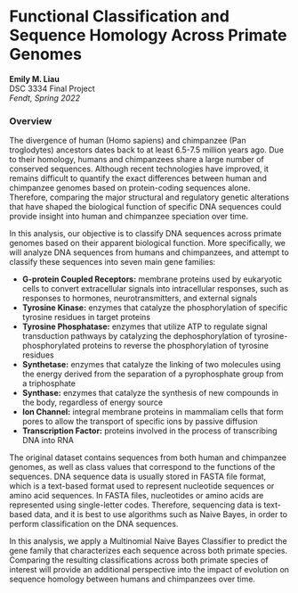 # Functional Classification and Sequence Homology Across Primate Genomes
**Emily M. Liau**  
DSC 3334 Final Project  
*Fendt, Spring 2022*

### Overview

The divergence of human (Homo sapiens) and chimpanzee (Pan troglodytes) ancestors dates back to at least 6.5-7.5 million years ago. Due to their homology, humans and chimpanzees share a large number of conserved sequences. Although recent technologies have improved, it remains difficult to quantify the exact differences between human and chimpanzee genomes based on protein-coding sequences alone. Therefore, comparing the major structural and regulatory genetic alterations that have shaped the biological function of specific DNA sequences could provide insight into human and chimpanzee speciation over time.

In this analysis, our objective is to classify DNA sequences across primate genomes based on their apparent biological function. More specifically, we will analyze DNA sequences from humans and chimpanzees, and attempt to classify these sequences into seven main gene families: 
- **G-protein Coupled Receptors:** membrane proteins used by eukaryotic cells to convert extracellular signals into intracellular responses, such as responses to hormones, neurotransmitters, and external signals
- **Tyrosine Kinase:** enzymes that catalyze the phosphorylation of specific tyrosine residues in target proteins
- **Tyrosine Phosphatase:** enzymes that utilize ATP to regulate signal transduction pathways by catalyzing the dephosphorylation of tyrosine-phosphorylated proteins to reverse the phosphorylation of tyrosine residues
- **Synthetase:** enzymes that catalyze the linking of two molecules using the energy derived from the separation of a pyrophosphate group from a triphosphate
- **Synthase:** enzymes that catalyze the synthesis of new compounds in the body, regardless of energy source
- **Ion Channel:** integral membrane proteins in mammaliam cells that form pores to allow the transport of specific ions by passive diffusion
- **Transcription Factor:** proteins involved in the process of transcribing DNA into RNA

The original dataset contains sequences from both human and chimpanzee genomes, as well as class values that correspond to the functions of the sequences. DNA sequence data is usually stored in FASTA file format, which is a text-based format used to represent nucleotide sequences or amino acid sequences. In FASTA files, nucleotides or amino acids are represented using single-letter codes. Therefore, sequencing data is text-based data, and it is best to use algorithms such as Naive Bayes, in order to perform classification on the DNA sequences.

In this analysis, we apply a Multinomial Naive Bayes Classifier to predict the gene family that characterizes each sequence across both primate species. Comparing the resulting classifications across both primate species of interest will provide an additional perspective into the impact of evolution on sequence homology between humans and chimpanzees over time.
